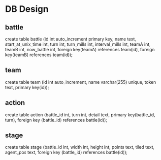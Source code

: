 # DB Design

## battle

create table battle (id int auto_increment primary key, name text, start_at_unix_time int, turn int, turn_mills int, interval_mills int, teamA int, teamB int, now_battle int, foreign key(teamA) references team(id), foreign key(teamB) references team(id));

## team

create table team (id int auto_increment, name varchar(255) unique, token text, primary key(id));

## action

create table action (battle_id int, turn int, detail text, primary key(battle_id, turn), foreign key (battle_id) references battle(id));

## stage

create table stage (battle_id int, width int, height int, points text, tiled text, agent_pos text, foreign key (battle_id) references battle(id));
